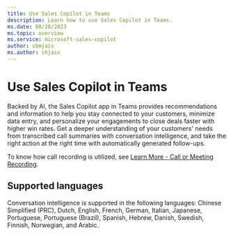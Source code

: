 ```yaml
---
title: Use Sales Copilot in Teams
description: Learn how to use Sales Copilot in Teams.
ms.date: 08/28/2023
ms.topic: overview
ms.service: microsoft-sales-copilot
author: sbmjais
ms.author: shjais
---
```


# Use Sales Copilot in Teams

Backed by AI, the Sales Copilot app in Teams provides recommendations and information to help you stay connected to your customers, minimize data entry, and personalize your engagements to close deals faster with higher win rates. Get a deeper understanding of your customers' needs from transcribed call summaries with conversation intelligence, and take the right action at the right time with automatically generated follow-ups.

To know how call recording is utilized, see [Learn More - Call or Meeting Recording](learn-more-call-meeting-recording.md).

## Supported languages

Conversation intelligence is supported in the following languages: Chinese Simplified (PRC), Dutch, English, French, German, Italian, Japanese, Portuguese, Portuguese (Brazil), Spanish, Hebrew, Danish, Swedish, Finnish, Norwegian, and Arabic.
